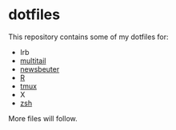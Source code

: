 # dotfiles

This repository contains some of my dotfiles for:

- Irb
- [multitail](http://www.vanheusden.com/multitail/)
- [newsbeuter](http://newsbeuter.org/)
- [R](http://www.r-project.org/)
- [tmux](http://tmux.sourceforge.net/)
- X
- [zsh](http://www.zsh.org/)

More files will follow.
